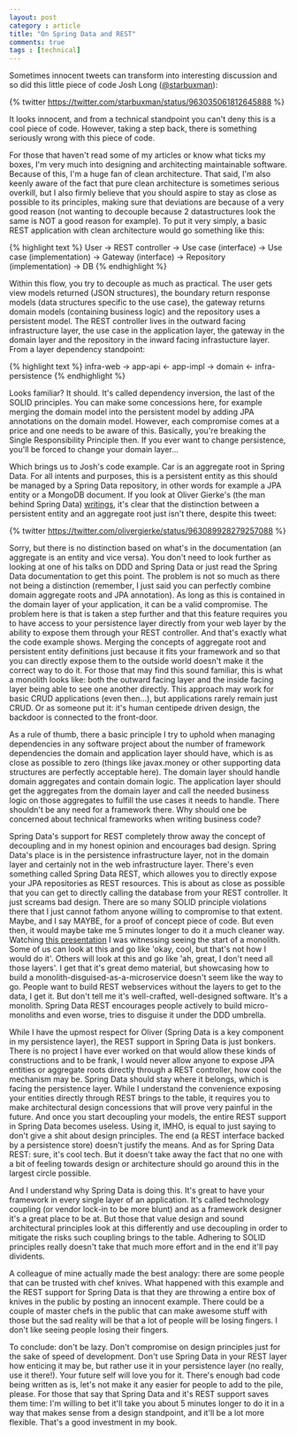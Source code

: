 ```yaml
---
layout: post
category : article
title: "On Spring Data and REST"
comments: true
tags : [technical]
---
```


Sometimes innocent tweets can transform into interesting discussion and so did this little piece of code Josh Long ([@starbuxman](https://www.twitter.com/starbuxman)):

{% twitter https://twitter.com/starbuxman/status/963035061812645888 %}

It looks innocent, and from a technical standpoint you can't deny this is a cool piece of code. However, taking a step back, there is something seriously wrong with this piece of code. 

For those that haven't read some of my articles or know what ticks my boxes, I'm very much into designing and architecting maintainable software. Because of this, I'm a huge fan of clean architecture. That said, I'm also keenly aware of the fact that pure clean architecture is sometimes serious overkill, but I also firmly believe that you should aspire to stay as close as possible to its principles, making sure that deviations are because of a very good reason (not wanting to decouple because 2 datastructures look the same is NOT a good reason for example). To put it very simply, a basic REST application with clean architecture would go something like this:

{% highlight text %}
User -> REST controller -> Use case (interface) -> Use case (implementation) -> Gateway (interface) -> Repository (implementation) -> DB
{% endhighlight %}

Within this flow, you try to decouple as much as practical. The user gets view models returned (JSON structures), the boundary return response models (data structures specific to the use case), the gateway returns domain models (containing business logic) and the repository uses a persistent model. 
The REST controller lives in the outward facing infrastructure layer, the use case in the application layer, the gateway in the domain layer and the repository in the inward facing infrastucture layer. From a layer dependency standpoint:

{% highlight text %}
infra-web -> app-api <- app-impl -> domain <- infra-persistence
{% endhighlight %}

Looks familiar? It should. It's called dependency inversion, the last of the SOLID principles. You can make some concessions here, for example merging the domain model into the persistent model by adding JPA annotations on the domain model. However, each compromise comes at a price and one needs to be aware of this. Basically, you're breaking the Single Responsibility Principle then. If you ever want to change persistence, you'll be forced to change your domain layer...

Which brings us to Josh's code example. Car is an aggregate root in Spring Data. For all intents and purposes, this is a persistent entity as this should be managed by a Spring Data repository, in other words for example a JPA entity or a MongoDB document. If you look at Oliver Gierke's (the man behind Spring Data) [writings](http://static.olivergierke.de/lectures/ddd-and-spring/), it's clear that the distinction between a persistent entity and an aggregate root just isn't there, despite this tweet:

{% twitter https://twitter.com/olivergierke/status/963089928279257088 %}

Sorry, but there is no distinction based on what's in the documentation (an aggregate is an entity and vice versa). You don't need to look further as looking at one of his talks on DDD and Spring Data or just read the Spring Data documentation to get this point. The problem is not so much as there not being a distinction (remember, I just said you can perfectly combine domain aggregate roots and JPA annotation). As long as this is contained in the domain layer of your application, it can be a valid compromise. The problem here is that is taken a step further and that this feature requires you to have access to your persistence layer directly from your web layer by the ability to expose them through your REST controller. And that's exactly what the code example shows. Merging the concepts of aggregate root and persistent entity definitions just because it fits your framework and so that you can directly expose them to the outside world doesn't make it the correct way to do it. For those that may find this sound familiar, this is what a monolith looks like: both the outward facing layer and the inside facing layer being able to see one another directly. This approach may work for basic CRUD applications (even then...), but applications rarely remain just CRUD. Or as someone put it: it's human centipede driven design, the backdoor is connected to the front-door.

As a rule of thumb, there a basic principle I try to uphold when managing dependencies in any software project about the number of framework dependencies the domain and application layer should have, which is as close as possible to zero (things like javax.money or other supporting data structures are perfectly acceptable here). The domain layer should handle domain aggregates and contain domain logic. The application layer should get the aggregates from the domain layer and call the needed business logic on those aggregates to fulfill the use cases it needs to handle. There shouldn't be any need for a framework there. Why should one be concerned about technical frameworks when writing business code?

Spring Data's support for REST completely throw away the concept of decoupling and in my honest opinion and encourages bad design. Spring Data's place is in the persistence infrastructure layer, not in the domain layer and certainly not in the web infrastructure layer. There's even something called Spring Data REST, which allowes you to directly expose your JPA repositories as REST resources. This is about as close as possible that you can get to directly calling the database from your REST controller. It just screams bad design. There are so many SOLID principle violations there that I just cannot fathom anyone willing to compromise to that extent. Maybe, and I say MAYBE, for a proof of concept piece of code. But even then, it would maybe take me 5 minutes longer to do it a much cleaner way. Watching [this presentation](https://www.infoq.com/presentations/spring-data-rest-springone2016) I was witnessing seeing the start of a monolith. Some of us can look at this and go like 'okay, cool, but that's not how I would do it'. Others will look at this and go like 'ah, great, I don't need all those layers'. I get that it's great demo material, but showcasing how to build a monolith-disguised-as-a-microservice doesn't seem like the way to go. People want to build REST webservices without the layers to get to the data, I get it. But don't tell me it's well-crafted, well-designed software. It's a monolith. Spring Data REST encourages people actively to build micro-monoliths and even worse, tries to disguise it under the DDD umbrella.

While I have the upmost respect for Oliver (Spring Data is a key component in my persistence layer), the REST support in Spring Data is just bonkers. There is no project I have ever worked on that would allow these kinds of constructions and to be frank, I would never allow anyone to expose JPA entities or aggregate roots directly through a REST controller, how cool the mechanism may be. Spring Data should stay where it belongs, which is facing the persistence layer. While I understand the convenience exposing your entities directly through REST brings to the table, it requires you to make architectural design concessions that will prove very painful in the future. And once you start decoupling your models, the entire REST support in Spring Data becomes useless. Using it, IMHO, is equal to just saying to don't give a shit about design principles. The end (a REST interface backed by a persistence store) doesn't justify the means. And as for Spring Data REST: sure, it's cool tech. But it doesn't take away the fact that no one with a bit of feeling towards design or architecture should go around this in the largest circle possible.

And I understand why Spring Data is doing this. It's great to have your framework in every single layer of an application. It's called technology coupling (or vendor lock-in to be more blunt) and as a framework designer it's a great place to be at. But those that value design and sound architectural principles look at this differently and use decoupling in order to mitigate the risks such coupling brings to the table. Adhering to SOLID principles really doesn't take that much more effort and in the end it'll pay dividents. 

A colleague of mine actually made the best analogy: there are some people that can be trusted with chef knives. What happened with this example and the REST support for Spring Data is that they are throwing a entire box of knives in the public by posting an innocent example. There could be a couple of master chefs in the public that can make awesome stuff with those but the sad reality will be that a lot of people will be losing fingers. I don't like seeing people losing their fingers. 

To conclude: don't be lazy. Don't compromise on design principles just for the sake of speed of development. Don't use Spring Data in your REST layer how enticing it may be, but rather use it in your persistence layer (no really, use it there!). Your future self will love you for it. There's enough bad code being written as is, let's not make it any easier for people to add to the pile, please. For those that say that Spring Data and it's REST support saves them time: I'm willing to bet it'll take you about 5 minutes longer to do it in a way that makes sense from a design standpoint, and it'll be a lot more flexible. That's a good investment in my book. 


